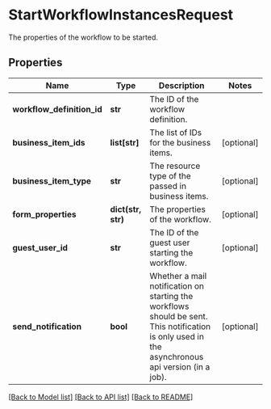 # StartWorkflowInstancesRequest

The properties of the workflow to be started.
## Properties
Name | Type | Description | Notes
------------ | ------------- | ------------- | -------------
**workflow_definition_id** | **str** | The ID of the workflow definition. | 
**business_item_ids** | **list[str]** | The list of IDs for the business items. | [optional] 
**business_item_type** | **str** | The resource type of the passed in business items. | [optional] 
**form_properties** | **dict(str, str)** | The properties of the workflow. | [optional] 
**guest_user_id** | **str** | The ID of the guest user starting the workflow. | [optional] 
**send_notification** | **bool** | Whether a mail notification on starting the workflows should be sent. This notification is only used in the asynchronous api version (in a job). | [optional] 

[[Back to Model list]](../README.md#documentation-for-models) [[Back to API list]](../README.md#documentation-for-api-endpoints) [[Back to README]](../README.md)


